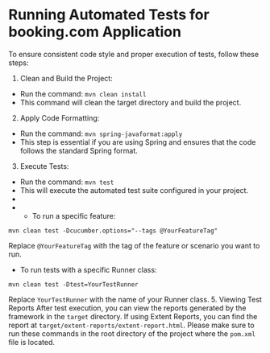 # Running Automated Tests for booking.com Application
To ensure consistent code style and proper execution of tests, follow these steps:
1. Clean and Build the Project:
- Run the command: `mvn clean install`
- This command will clean the target directory and build the project.
2. Apply Code Formatting:
- Run the command: `mvn spring-javaformat:apply`
- This step is essential if you are using Spring and ensures that the code follows
the standard Spring format.
3. Execute Tests:
- Run the command: `mvn test`
- This will execute the automated test suite configured in your project.
-
- - To run a specific feature:
```
mvn clean test -Dcucumber.options="--tags @YourFeatureTag"
```
Replace `@YourFeatureTag` with the tag of the feature or scenario you want to
run.
- To run tests with a specific Runner class:
```
mvn clean test -Dtest=YourTestRunner
```
Replace `YourTestRunner` with the name of your Runner class.
5. Viewing Test Reports
After test execution, you can view the reports generated by the framework in the
`target` directory. If using Extent Reports, you can find the report at
`target/extent-reports/extent-report.html`.
Please make sure to run these commands in the root directory of the project where the
`pom.xml` file is located.
